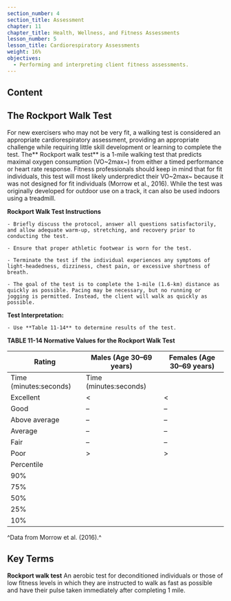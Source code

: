 ```yaml
---
section_number: 4
section_title: Assessment
chapter: 11
chapter_title: Health, Wellness, and Fitness Assessments
lesson_number: 5
lesson_title: Cardiorespiratory Assessments
weight: 16%
objectives:
  - Performing and interpreting client fitness assessments.
---
```


## Content
## The Rockport Walk Test

For new exercisers who may not be very fit, a walking test is considered an appropriate cardiorespiratory assessment, providing an appropriate challenge while requiring little skill development or learning to complete the test. The** Rockport walk test** is a 1-mile walking test that predicts maximal oxygen consumption (VO~2max~) from either a timed performance or heart rate response. Fitness professionals should keep in mind that for fit individuals, this test will most likely underpredict their VO~2max~ because it was not designed for fit individuals (Morrow et al., 2016). While the test was originally developed for outdoor use on a track, it can also be used indoors using a treadmill.

**Rockport Walk Test Instructions**

	- Briefly discuss the protocol, answer all questions satisfactorily, and allow adequate warm-up, stretching, and recovery prior to conducting the test.

	- Ensure that proper athletic footwear is worn for the test.

	- Terminate the test if the individual experiences any symptoms of light-headedness, dizziness, chest pain, or excessive shortness of breath.

	- The goal of the test is to complete the 1-mile (1.6-km) distance as quickly as possible. Pacing may be necessary, but no running or jogging is permitted. Instead, the client will walk as quickly as possible.

**Test Interpretation:**

	- Use **Table 11-14** to determine results of the test.

**TABLE 11-14 Normative Values for the Rockport Walk Test**

| Rating | Males (Age 30–69 years) | Females (Age 30–69 years) |
|---|---|---|
| Time (minutes:seconds) | Time (minutes:seconds) |
| Excellent | < | < |
| Good | – | – |
| Above average | – | – |
| Average | – | – |
| Fair | – | – |
| Poor | > | > |
| Percentile |
| 90% |  |  |
| 75% |  |  |
| 50% |  |  |
| 25% |  |  |
| 10% |  |  |

^Data from Morrow et al. (2016).^

## Key Terms

**Rockport walk test**
An aerobic test for deconditioned individuals or those of low fitness levels in which they are instructed to walk as fast as possible and have their pulse taken immediately after completing 1 mile.